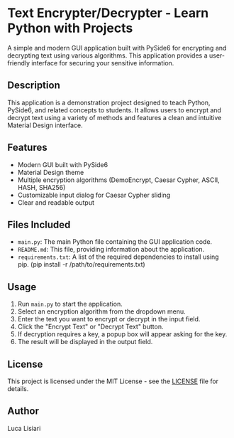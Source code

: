 # Text Encrypter/Decrypter - Learn Python with Projects

A simple and modern GUI application built with PySide6 for encrypting and decrypting text using various algorithms. This application provides a user-friendly interface for securing your sensitive information.

## Description

This application is a demonstration project designed to teach Python, PySide6, and related concepts to students. It allows users to encrypt and decrypt text using a variety of methods and features a clean and intuitive Material Design interface.

## Features

*   Modern GUI built with PySide6
*   Material Design theme
*   Multiple encryption algorithms (DemoEncrypt, Caesar Cypher, ASCII, HASH, SHA256)
*   Customizable input dialog for Caesar Cypher sliding
*   Clear and readable output

## Files Included

*   `main.py`: The main Python file containing the GUI application code.
*   `README.md`: This file, providing information about the application.
*   `requirements.txt`: A list of the required dependencies to install using pip.
     (pip install -r /path/to/requirements.txt)

## Usage

1.  Run `main.py` to start the application.
2.  Select an encryption algorithm from the dropdown menu.
3.  Enter the text you want to encrypt or decrypt in the input field.
4.  Click the "Encrypt Text" or "Decrypt Text" button.
5.  If decryption requires a key, a popup box will appear asking for the key.
6.  The result will be displayed in the output field.

## License

This project is licensed under the MIT License - see the [LICENSE](LICENSE) file for details.

## Author

Luca Lisiari

